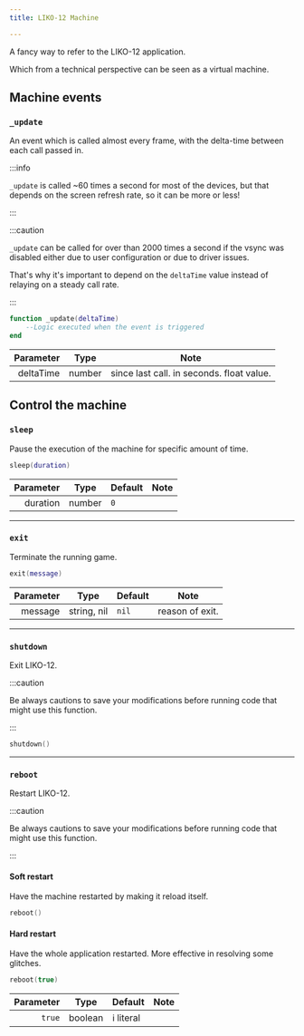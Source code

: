 ```yaml
---
title: LIKO-12 Machine

---
```


A fancy way to refer to the LIKO-12 application.

Which from a technical perspective can be seen as a virtual machine.

## Machine events

### `_update`

An event which is called almost every frame, with the delta-time between each call passed in.

:::info

`_update` is called ~60 times a second for most of the devices,
but that depends on the screen refresh rate, so it can be more or less!

:::

:::caution

`_update` can be called for over than 2000 times a second if the vsync was disabled
either due to user configuration or due to driver issues.

That's why it's important to depend on the `deltaTime` value instead of relaying on a
steady call rate.

:::

```lua
function _update(deltaTime)
	--Logic executed when the event is triggered
end
```

| Parameter | Type   | Note                                      |
|----------:|--------|-------------------------------------------|
| deltaTime | number | since last call. in seconds. float value. |

## Control the machine

### `sleep`

Pause the execution of the machine for specific amount of time.

```lua
sleep(duration)
```

| Parameter | Type   | Default | Note |
|----------:|--------|---------|------|
|  duration | number | `0`     |      |

---

### `exit`

Terminate the running game.

```lua
exit(message)
```

| Parameter | Type        | Default | Note            |
|----------:|-------------|---------|-----------------|
|   message | string, nil | `nil`   | reason of exit. |

---

### `shutdown`

Exit LIKO-12.

:::caution

Be always cautions to save your modifications before running code that might use this function.

:::

```lua
shutdown()
```

---

### `reboot`

Restart LIKO-12.

:::caution

Be always cautions to save your modifications before running code that might use this function.

:::

#### Soft restart

Have the machine restarted by making it reload itself.

```lua
reboot()
```

#### Hard restart

Have the whole application restarted. More effective in resolving some glitches.

```lua
reboot(true)
```

| Parameter | Type    | Default    | Note |
|----------:|---------|------------|------|
|    `true` | boolean | ℹ️ literal |      |
